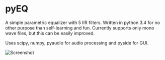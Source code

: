 pyEQ
====

A simple parametric equalizer with 5 IIR filters. Written in python 3.4 for no other purpose than self-learning and fun.
Currently supports only mono wave files, but this can be easily improved.

Uses scipy, numpy, pyaudio for audio processing and pyside for GUI. 

![Screenshot](https://raw.github.com/twxyz/pyEQ/master/screenshot.PNG)
